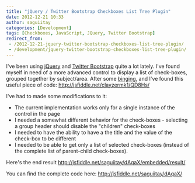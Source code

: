```yaml
---
title: "jQuery / Twitter Bootstrap Checkboxes List Tree Plugin"
date: 2012-12-21 10:33
author: saguiitay
categories: [Development]
tags: [Checkboxes, JavaScript, JQuery, Twitter Bootstrap]
redirect_from:
 - /2012-12-21-jquery-twitter-bootstrap-checkboxes-list-tree-plugin/
 - /development/jquery-twitter-bootstrap-checkboxes-list-tree-plugin/
---
```

I've been using [jQuery](http://jquery.com/) and [Twitter Bootstrap](http://twitter.github.com/bootstrap/) quite a lot lately.
I've found myself in need of a more advanced control to display a list of check-boxes, grouped together by subject/area.
After some [binging](http://bing.com), and I've found this useful piece of code: <http://jsfiddle.net/clayzermk1/QD8Hs/>

I've had to made some modifications to it:

- The current implementation works only for a single instance of the control in the page
- I needed a somewhat different behavior for the check-boxes - selecting a group header should disable the "children" check-boxes
- I needed to have the ability to have a the title and the value of the check-box to be different
- I needed to be able to get only a list of selected check-boxes (instead of the complete list of parent-child check-boxes).

Here's the end result <http://jsfiddle.net/saguiitay/dAqaX/embedded/result/>

You can find the complete code here: <http://jsfiddle.net/saguiitay/dAqaX/>
